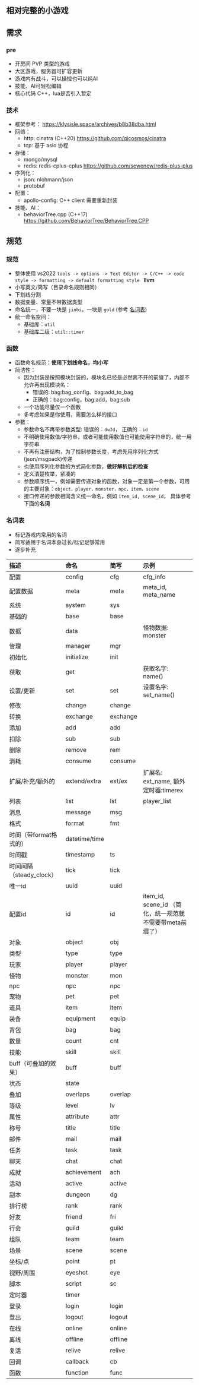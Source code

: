 ## 相对完整的小游戏

## 需求

### pre
- 开房间 PVP 类型的游戏
- 大区游戏，服务器可扩容更新
- 游戏内有战斗，可以操控也可以纯AI
- 技能、AI可轻松编辑
- 核心代码 C++，lua是否引入暂定

### 技术
- 框架参考： https://klysisle.space/archives/b8b38dba.html
- 网络：
  - http: cinatra (C++20) https://github.com/qicosmos/cinatra
  - tcp: 基于 asio 协程
- 存储：
  - mongo/mysql
  - redis: redis-cplus-cplus https://github.com/sewenew/redis-plus-plus
- 序列化：
  - json: nlohmann/json
  - protobuf
- 配置：
  - apollo-config: C++ client 需要重新封装
- 技能、AI：
  - behaviorTree.cpp (C++17) https://github.com/BehaviorTree/BehaviorTree.CPP

## 规范

### 规范
- 整体使用 vs2022 `tools -> options -> Text Editor -> C/C++ -> code style -> formatting -> default formatting style ` **llvm**
- 小写英文/简写（目录命名规则相同）
- 下划线分割
- 数据变量、常量不带数据类型
- 命名统一，不要一块是 `jinbi`，一块是 `gold` (参考 [名词表](名词表))
- 统一命名空间：
  - 基础库：`util`
  - 基础库二级：`util::timer`

### 函数
- 函数命名规范：**使用下划线命名，均小写**
- 简洁性：
  - 因为封装是按照模块封装的，模块名已经是必然离不开的前缀了，内部不允许再出现模块名：
    - 错误的: bag:bag_config、bag:add_to_bag
    - 正确的：bag:config，bag:add，bag:sub
  - 一个功能尽量仅一个函数
  - 多考虑如果是你使用，需要怎么样的接口
- 参数：
  - 参数命名不再带参数类型: 错误的：`dwId`， 正确的：`id`
  - 不明确使用数值/字符串，或者可能使用数值也可能使用字符串的，统一用字符串
  - 不再有注册结构，为了控制参数长度，考虑先用序列化方式(json/msgpack)传递
  - 也使用序列化参数的方式简化参数，**做好解析后的检查**
  - 定义清楚枚举，紧凑的
  - 参数顺序统一，例如需要传递对象的函数，对象一定是第一个参数，可用的主要对象：`object，player，monster，npc，item，scene`
  - 接口传递的参数相同含义统一命名，例如 `item_id, scene_id`， 具体参考下面的**名词**


### 名词表
- 标记游戏内常用的名词
- 简写适用于名词本身过长/标记足够常用
- 逐步补充

| 描述 | 命名    | 简写 | 示例 |
|:---- |:-----  | :--- | :--- |
| 配置 | config | cfg | cfg_info |
| 配置数据 | meta | meta | meta_id, meta_name |
| 系统 | system | sys | |
| 基础的 | base | base | |
| 数据 | data | | 怪物数据: monster |
| 管理 | manager | mgr | |
| 初始化 | initialize | init | |
| 获取 | get | | 获取名字: name() |
| 设置/更新 | set | set | 设置名字: set_name() |
| 修改 | change | change | |
| 转换 | exchange | exchange | |
| 添加 | add | add | |
| 扣除 | sub | sub | |
| 删除 | remove | rem | |
| 消耗 | consume | consume | |
| 扩展/补充/额外的 | extend/extra | ext/ex | 扩展名: ext_name, 额外定时器:timerex |
| 列表 | list | lst | player_list |
| 消息 | message | msg | |
| 格式 | format | fmt | |
| 时间（带format格式的） | datetime/time | |
| 时间戳 | timestamp | ts | |
| 时间间隔（steady_clock） | tick | tick | |
| 唯一id | uuid | uuid |  |
| 配置id | id | id | item_id, scene_id （简化，统一规范就不需要带meta前缀了） |
| 对象 | object | obj | |
| 类型 | type | type | |
| 玩家 | player | player | |
| 怪物 | monster | mon | |
| npc | npc | npc | |
| 宠物 | pet | pet | |
| 道具 | item | item | |
| 装备 | equipment | equip | |
| 背包 | bag | bag | |
| 数量 | count | cnt | |
| 技能| skill | skill | |
| buff（可叠加的效果） | buff | buff | |
| 状态 | state | | |
| 叠加 | overlaps | overlap | |
| 等级 | level | lv | |
| 属性 | attribute | attr | |
| 称号 | title | title | |
| 邮件 | mail | mail | |
| 任务 | task | task | |
| 聊天 | chat | chat | |
| 成就 | achievement | ach | |
| 活动 | active | active | |
| 副本 | dungeon | dg | |
| 排行榜 | rank | rank | |
| 好友 | friend | fri | |
| 行会 | guild | guild | |
| 组队 | team |team | |
| 场景 | scene | scene | |
| 坐标/点 | point | pt | |
| 视野/周围 | eyeshot | eye | |
| 脚本 | script | sc | |
| 定时器 | timer | | |
| 登录 | login | login | |
| 登出 | logout | logout | |
| 在线 | online | online | |
| 离线 | offline | offline | |
| 复活 | relive | relive | |
| 回调 | callback | cb | |
| 函数 | function | func | |
